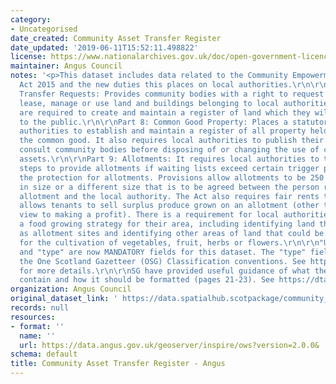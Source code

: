 ```yaml
---
category:
- Uncategorised
date_created: Community Asset Transfer Register
date_updated: '2019-06-11T15:52:11.498822'
license: https://www.nationalarchives.gov.uk/doc/open-government-licence/version/3/
maintainer: Angus Council
notes: '<p>This dataset includes data related to the Community Empowerment (Scotland)
  Act 2015 and the new duties this places on local authorities.\r\n\r\nPart 5: Asset
  Transfer Requests: Provides community bodies with a right to request to purchase,
  lease, manage or use land and buildings belonging to local authorities. Local authorities
  are required to create and maintain a register of land which they will make available
  to the public.\r\n\r\nPart 8: Common Good Property: Places a statutory duty on local
  authorities to establish and maintain a register of all property held by them for
  the common good. It also requires local authorities to publish their proposals and
  consult community bodies before disposing of or changing the use of common good
  assets.\r\n\r\nPart 9: Allotments: It requires local authorities to take reasonable
  steps to provide allotments if waiting lists exceed certain trigger points and strengthens
  the protection for allotments. Provisions allow allotments to be 250 square metres
  in size or a different size that is to be agreed between the person requesting an
  allotment and the local authority. The Act also requires fair rents to be set and
  allows tenants to sell surplus produce grown on an allotment (other than with a
  view to making a profit). There is a requirement for local authorities to develop
  a food growing strategy for their area, including identifying land that may be used
  as allotment sites and identifying other areas of land that could be used by a community
  for the cultivation of vegetables, fruit, herbs or flowers.\r\n\r\n"UPRN", "address"
  and "type" are now MANDATORY fields for this dataset. The "type" field should follow
  the One Scotland Gazetteer (OSG) Classification conventions. See https://bit.ly/2Tm9W6x
  for more details.\r\n\r\nSG have provided useful guidance of what the register should
  contain and how it should be formatted (pages 21-23). See https://dtascommunityownership.org.uk/sites/default/files/Asset%20Transfer%20RA%20Guidance%20Notes.pdf</p>'
organization: Angus Council
original_dataset_link: ' https://data.spatialhub.scotpackage/community_asset_transfer_register-an'
records: null
resources:
- format: ''
  name: ''
  url: https://data.angus.gov.uk/geoserver/inspire/ows?version=2.0.0&
schema: default
title: Community Asset Transfer Register - Angus
---
```


